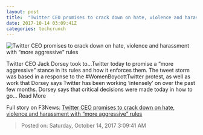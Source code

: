 ```yaml
---
layout: post
title:  "Twitter CEO promises to crack down on hate, violence and harassment with “more aggressive” rules"
date: 2017-10-14 03:09:41Z
categories: techcrunch
---
```


![Twitter CEO promises to crack down on hate, violence and harassment with “more aggressive” rules](https://tctechcrunch2011.files.wordpress.com/2017/06/gettyimages-497874484.jpg)

Twitter CEO Jack Dorsey took to…Twitter today to promise a “more aggressive” stance in its rules and how it enforces them. The tweet storm was based in a response to the #WomenBoycottTwitter protest, as well as work that Dorsey says Twitter has been working ‘intensely’ on over the past few months. Dorsey says that critical decisions were made today in how to go… Read More


Full story on F3News: [Twitter CEO promises to crack down on hate, violence and harassment with “more aggressive” rules](http://www.f3nws.com/n/ybpvVG)

> Posted on: Saturday, October 14, 2017 3:09:41 AM
